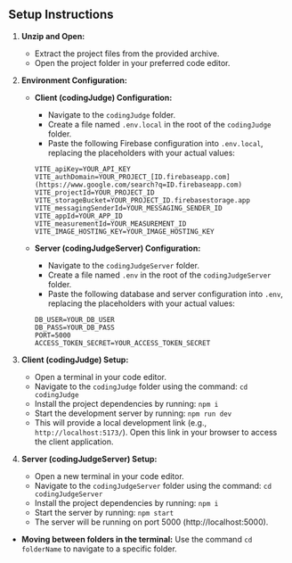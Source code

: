 ## Setup Instructions

1. **Unzip and Open:**
   - Extract the project files from the provided archive.
   - Open the project folder in your preferred code editor.

2. **Environment Configuration:**
   - **Client (codingJudge) Configuration:**
     - Navigate to the `codingJudge` folder.
     - Create a file named `.env.local` in the root of the `codingJudge` folder.
     - Paste the following Firebase configuration into `.env.local`, replacing the placeholders with your actual values:

     ```
     VITE_apiKey=YOUR_API_KEY
     VITE_authDomain=YOUR_PROJECT_[ID.firebaseapp.com](https://www.google.com/search?q=ID.firebaseapp.com)
     VITE_projectId=YOUR_PROJECT_ID
     VITE_storageBucket=YOUR_PROJECT_ID.firebasestorage.app
     VITE_messagingSenderId=YOUR_MESSAGING_SENDER_ID
     VITE_appId=YOUR_APP_ID
     VITE_measurementId=YOUR_MEASUREMENT_ID
     VITE_IMAGE_HOSTING_KEY=YOUR_IMAGE_HOSTING_KEY
     ```

   - **Server (codingJudgeServer) Configuration:**
     - Navigate to the `codingJudgeServer` folder.
     - Create a file named `.env` in the root of the `codingJudgeServer` folder.
     - Paste the following database and server configuration into `.env`, replacing the placeholders with your actual values:

     ```
     DB_USER=YOUR_DB_USER
     DB_PASS=YOUR_DB_PASS
     PORT=5000
     ACCESS_TOKEN_SECRET=YOUR_ACCESS_TOKEN_SECRET
     ```

3. **Client (codingJudge) Setup:**
   - Open a terminal in your code editor.
   - Navigate to the `codingJudge` folder using the command: `cd codingJudge`
   - Install the project dependencies by running: `npm i`
   - Start the development server by running: `npm run dev`
   - This will provide a local development link (e.g., `http://localhost:5173/`). Open this link in your browser to access the client application.

4. **Server (codingJudgeServer) Setup:**
   - Open a new terminal in your code editor.
   - Navigate to the `codingJudgeServer` folder using the command: `cd codingJudgeServer`
   - Install the project dependencies by running: `npm i`
   - Start the server by running: `npm start`
   - The server will be running on port 5000 (http://localhost:5000).
- **Moving between folders in the terminal:** Use the command `cd folderName` to navigate to a specific folder.
